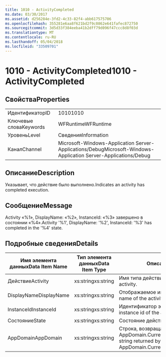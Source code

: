 ```yaml
---
title: 1010 - ActivityCompleted
ms.date: 03/30/2017
ms.assetid: d256284e-3fd2-4c33-82f4-abb617575706
ms.openlocfilehash: 355281e6aa8f621bd2f9c0862e641fafec872750
ms.sourcegitcommit: 3d5d33f384eeba41b2dff79d096f47ccc8d8f03d
ms.translationtype: MT
ms.contentlocale: ru-RU
ms.lasthandoff: 05/04/2018
ms.locfileid: "33509701"
---
```

# <a name="1010---activitycompleted"></a><span data-ttu-id="0aef2-102">1010 - ActivityCompleted</span><span class="sxs-lookup"><span data-stu-id="0aef2-102">1010 - ActivityCompleted</span></span>
## <a name="properties"></a><span data-ttu-id="0aef2-103">Свойства</span><span class="sxs-lookup"><span data-stu-id="0aef2-103">Properties</span></span>  
  
|||  
|-|-|  
|<span data-ttu-id="0aef2-104">Идентификатор</span><span class="sxs-lookup"><span data-stu-id="0aef2-104">ID</span></span>|<span data-ttu-id="0aef2-105">1010</span><span class="sxs-lookup"><span data-stu-id="0aef2-105">1010</span></span>|  
|<span data-ttu-id="0aef2-106">Ключевые слова</span><span class="sxs-lookup"><span data-stu-id="0aef2-106">Keywords</span></span>|<span data-ttu-id="0aef2-107">WFRuntime</span><span class="sxs-lookup"><span data-stu-id="0aef2-107">WFRuntime</span></span>|  
|<span data-ttu-id="0aef2-108">Уровень</span><span class="sxs-lookup"><span data-stu-id="0aef2-108">Level</span></span>|<span data-ttu-id="0aef2-109">Сведения</span><span class="sxs-lookup"><span data-stu-id="0aef2-109">Information</span></span>|  
|<span data-ttu-id="0aef2-110">Канал</span><span class="sxs-lookup"><span data-stu-id="0aef2-110">Channel</span></span>|<span data-ttu-id="0aef2-111">Microsoft-Windows-Application Server-Applications/Debug</span><span class="sxs-lookup"><span data-stu-id="0aef2-111">Microsoft-Windows-Application Server-Applications/Debug</span></span>|  
  
## <a name="description"></a><span data-ttu-id="0aef2-112">Описание</span><span class="sxs-lookup"><span data-stu-id="0aef2-112">Description</span></span>  
 <span data-ttu-id="0aef2-113">Указывает, что действие было выполнено.</span><span class="sxs-lookup"><span data-stu-id="0aef2-113">Indicates an activity has completed execution.</span></span>  
  
## <a name="message"></a><span data-ttu-id="0aef2-114">Сообщение</span><span class="sxs-lookup"><span data-stu-id="0aef2-114">Message</span></span>  
 <span data-ttu-id="0aef2-115">Activity «%1», DisplayName: «%2», InstanceId: «%3» завершено в состоянии «%4».</span><span class="sxs-lookup"><span data-stu-id="0aef2-115">Activity '%1', DisplayName: '%2', InstanceId: '%3' has completed in the '%4' state.</span></span>  
  
## <a name="details"></a><span data-ttu-id="0aef2-116">Подробные сведения</span><span class="sxs-lookup"><span data-stu-id="0aef2-116">Details</span></span>  
  
|<span data-ttu-id="0aef2-117">Имя элемента данных</span><span class="sxs-lookup"><span data-stu-id="0aef2-117">Data Item Name</span></span>|<span data-ttu-id="0aef2-118">Тип элемента данных</span><span class="sxs-lookup"><span data-stu-id="0aef2-118">Data Item Type</span></span>|<span data-ttu-id="0aef2-119">Описание</span><span class="sxs-lookup"><span data-stu-id="0aef2-119">Description</span></span>|  
|--------------------|--------------------|-----------------|  
|<span data-ttu-id="0aef2-120">Действие</span><span class="sxs-lookup"><span data-stu-id="0aef2-120">Activity</span></span>|<span data-ttu-id="0aef2-121">xs:string</span><span class="sxs-lookup"><span data-stu-id="0aef2-121">xs:string</span></span>|<span data-ttu-id="0aef2-122">Имя типа действия.</span><span class="sxs-lookup"><span data-stu-id="0aef2-122">The type name of the activity.</span></span>|  
|<span data-ttu-id="0aef2-123">DisplayName</span><span class="sxs-lookup"><span data-stu-id="0aef2-123">DisplayName</span></span>|<span data-ttu-id="0aef2-124">xs:string</span><span class="sxs-lookup"><span data-stu-id="0aef2-124">xs:string</span></span>|<span data-ttu-id="0aef2-125">Отображаемое имя действия.</span><span class="sxs-lookup"><span data-stu-id="0aef2-125">The display name of the activity.</span></span>|  
|<span data-ttu-id="0aef2-126">InstanceId</span><span class="sxs-lookup"><span data-stu-id="0aef2-126">InstanceId</span></span>|<span data-ttu-id="0aef2-127">xs:string</span><span class="sxs-lookup"><span data-stu-id="0aef2-127">xs:string</span></span>|<span data-ttu-id="0aef2-128">Идентификатор экземпляра действия.</span><span class="sxs-lookup"><span data-stu-id="0aef2-128">The instance id of the activity.</span></span>|  
|<span data-ttu-id="0aef2-129">Состояние</span><span class="sxs-lookup"><span data-stu-id="0aef2-129">State</span></span>|<span data-ttu-id="0aef2-130">xs:string</span><span class="sxs-lookup"><span data-stu-id="0aef2-130">xs:string</span></span>|<span data-ttu-id="0aef2-131">Состояние действия.</span><span class="sxs-lookup"><span data-stu-id="0aef2-131">The state of the activity.</span></span>|  
|<span data-ttu-id="0aef2-132">AppDomain</span><span class="sxs-lookup"><span data-stu-id="0aef2-132">AppDomain</span></span>|<span data-ttu-id="0aef2-133">xs:string</span><span class="sxs-lookup"><span data-stu-id="0aef2-133">xs:string</span></span>|<span data-ttu-id="0aef2-134">Строка, возвращаемая AppDomain.CurrentDomain.FriendlyName.</span><span class="sxs-lookup"><span data-stu-id="0aef2-134">The string returned by AppDomain.CurrentDomain.FriendlyName.</span></span>|
